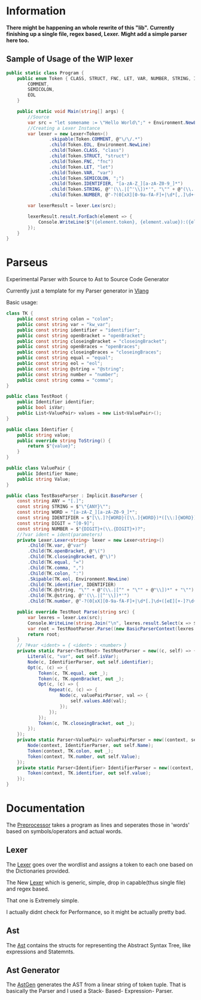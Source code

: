 # Information
__There might be happening an whole rewrite of this "lib".__
__Currently finishing up a single file, regex based, Lexer.__
__Might add a simple parser here too.__
## Sample of Usage of the WIP lexer
```csharp
public static class Program {
    public enum Token { CLASS, STRUCT, FNC, LET, VAR, NUMBER, STRING, IDENTIFIER,
        COMMENT,
        SEMICOLON,
        EOL
    }

    public static void Main(string[] args) {
        //Source
        var src = "let somename := \"Hello World\";" + Environment.NewLine+"//"+"this is a comment"+Environment.NewLine+"let somenum : 12.21;"+Environment.NewLine;
        //Creating a Lexer Instance
        var lexer = new Lexer<Token>()
                .skipable(Token.COMMENT, @"\/\/.*")
                .child(Token.EOL, Environment.NewLine)
                .child(Token.CLASS, "class")
                .child(Token.STRUCT, "struct")
                .child(Token.FNC, "fnc")
                .child(Token.LET, "let")
                .child(Token.VAR, "var")
                .child(Token.SEMICOLON, ";")
                .child(Token.IDENTIFIER, "[a-zA-Z_][a-zA-Z0-9_]*")
                .child(Token.STRING, @"'(\\.|[^'\\])*'", "\"" + @"(\\.|[^" + "\"" + @"\\])*" + "\"")
                .child(Token.NUMBER, @"-?(0[xX][0-9a-fA-F]+|\d*[,.]\d+([eE][+-]?\d+)?|\d+([,.]\d*)?([eE][+-]?\d+)?)");

        var lexerResult = lexer.Lex(src);

        lexerResult.result.ForEach(element => {
            Console.WriteLine($"({element.token}, {element.value}):({element.index}, {element.length})");
        });
    }
}
```

# Parseus
Experimental Parser with Source to Ast to Source Code Generator

Currently just a template for my Parser generator in [Vlang](https://www.github.com/vlang/v)

Basic usage:
```csharp
class TK {
    public const string colon = "colon";
    public const string var = "kw_var";
    public const string identifier = "identifier";
    public const string openBracket = "openBracket";
    public const string closeingBracket = "closeingBracket";
    public const string openBraces = "openBraces";
    public const string closeingBraces = "closeingBraces";
    public const string equal = "equal";
    public const string eol = "eol";
    public const string @string = "@string";
    public const string number = "number";
    public const string comma = "comma";
}

public class TestRoot {
    public Identifier identifier;
    public bool isVar;
    public List<ValuePair> values = new List<ValuePair>();
}

public class Identifier {
    public string value;
    public override string ToString() {
        return $"{value}";
    }
}

public class ValuePair {
    public Identifier Name;
    public string Value;
}

public class TestBaseParser : Implicit.BaseParser {
    const string ANY = "[.]";
    const string STRING = $"\"{ANY}\"";
    const string WORD = "[a-zA-Z_][a-zA-Z0-9_]*";
    const string IDENTIFIER = $"[\\.]?{WORD}([\\.]{WORD})*([\\:]{WORD})?";
    const string DIGIT = "[0-9]";
    const string NUMBER = $"{DIGIT}+(\\.{DIGIT}+)?";
    //?var ident = ident(parameters)
    private Lexer.Lexer<string> lexer = new Lexer<string>()
        .Child(TK.var, @"var")
        .Child(TK.openBracket, @"\(")
        .Child(TK.closeingBracket, @"\)")
        .Child(TK.equal, "=")
        .Child(TK.comma, ",")
        .Child(TK.colon, ":")
        .Skipable(TK.eol, Environment.NewLine)
        .Child(TK.identifier, IDENTIFIER)
        .Child(TK.@string, "\"" + @"(\\.|[^" + "\"" + @"\\])*" + "\"")
        .Child(TK.@string, @"'(\\.|[^'\\])*'")
        .Child(TK.number, @"-?(0[xX][0-9a-fA-F]+|\d*[.]\d+([eE][+-]?\d+)?|\d+([.]\d*)?([eE][+-]?\d+)?)");

    public override TestRoot Parse(string src) {
        var lexres = lexer.Lex(src);
        Console.WriteLine(string.Join("\n", lexres.result.Select(x => $"({x.token}:{(x.Value.Contains("\n") ? "<newline>" : x.Value)})").ToList()));
        var root = TestRootParser.Parse((new BasicParserContext(lexres.ToTokens().ToArray()), new CancelationToken()));
        return root;
    }
    // ?#var <ident> = { <ident> : <number> }
    private static Parser<TestRoot> TestRootParser = new((c, self) => {
        Literal(c, "var", out self.isVar);
        Node(c, IdentifierParser, out self.identifier);
        Opt(c, (c) => {
            Token(c, TK.equal, out _);
            Token(c, TK.openBracket, out _);
            Opt(c, (c) => {
                Repeat(c, (c) => {
                    Node(c, valuePairParser, val => {
                        self.values.Add(val);
                    });
                });
            });
            Token(c, TK.closeingBracket, out _);
        });
    });
    private static Parser<ValuePair> valuePairParser = new((context, self) => {
        Node(context, IdentifierParser, out self.Name);
        Token(context, TK.colon, out _);
        Token(context, TK.number, out self.Value);
    });
    private static Parser<Identifier> IdentifierParser = new((context, self) => {
        Token(context, TK.identifier, out self.value);
    });
}
```

# Documentation

The [Preprocessor](https://github.com/thumpnail/Parseus/blob/main/Lex.cs#L181) takes a program as lines and seperates those in 'words' based on symbols/operators and actual words.

## Lexer
The [Lexer](https://github.com/thumpnail/Parseus/blob/main/Lex.cs#L293) goes over the wordlist and assigns a token to each one based on the Dictionaries provided.

The New [Lexer](https://github.com/thumpnail/Parseus/blob/Parseus-Rework/Lexer/Lexer.cs) which is generic, simple, drop in capable(thus single file) and regex based.

That one is Extremely simple.

I actually didnt check for Performance, so it might be actually pretty bad.


## Ast
The [Ast](https://github.com/thumpnail/Parseus/blob/main/Ast.cs) contains the structs for representing the Abstract Syntax Tree, like expressions and Statemnts.

## Ast Generator
The [AstGen](https://github.com/thumpnail/Parseus/blob/main/AstGen.cs) generates the AST from a linear string of token tuple. That is basically the Parser and I used a Stack- Based- Expression- Parser.
